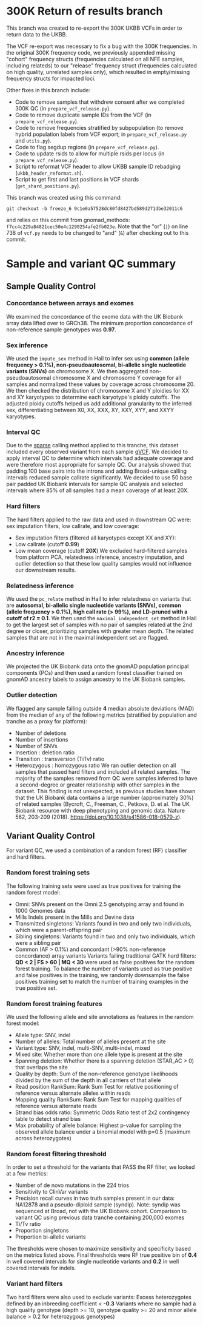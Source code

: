 # 300K Return of results branch
This branch was created to re-export the 300K UKBB VCFs in order to return data to the UKBB.

The VCF re-export was necessary to fix a bug with the 300K frequencies. In the original 300K frequency code, we previously appended missing "cohort" frequency structs (frequencies calculated on all NFE samples, including relateds) to our "release" frequency struct (frequencies calculated on high quality, unrelated samples only), which resulted in empty/missing frequency structs for impacted loci.

Other fixes in this branch include:
- Code to remove samples that withdrew consent after we completed 300K QC (in `prepare_vcf_release.py`).
- Code to remove duplicate sample IDs from the VCF (in `prepare_vcf_release.py`).
- Code to remove frequencies stratified by subpopulation (to remove hybrid population labels from VCF export; in `prepare_vcf_release.py` and `utils.py`).
- Code to flag segdup regions (in `prepare_vcf_release.py`).
- Code to update rsids to allow for multiple rsids per locus (in `prepare_vcf_release.py`).
- Script to reformat VCF header to allow UKBB sample ID rebadging (`ukbb_header_reformat.sh`).
- Script to get first and last positions in VCF shards (`get_shard_positions.py`).

This branch was created using this command:
```
git checkout -b freeze_6 9c1e0a57528dc80fd8427bd589d271dbe32011c6
```
and relies on this commit from gnomad_methods: `f7cc4c229a84821cec50e4c1290254afe2fb023e`. Note that the "or" (`|`) on line 738 of `vcf.py` needs to be changed to "and" (`&`) after checking out to this commit.

# Sample and variant QC summary
## Sample Quality Control
### Concordance between arrays and exomes
We examined the concordance of the exome data with the UK Biobank array data lifted over to GRCh38. The minimum proportion concordance of non-reference sample genotypes was <b>0.97</b>.
### Sex inference
We used the `impute_sex` method in Hail to infer sex using <b>common (allele frequency > 0.1%), non-pseudoautosomal, bi-allelic single nucleotide variants (SNVs)</b> on chromosome X. We then aggregated non-pseudoautosomal chromosome X and chromosome Y coverage for all samples and normalized these values by coverage across chromosome 20. We then checked the distribution of chromosome X and Y ploidies for XX and XY karyotypes to determine each karyotype's ploidy cutoffs. The adjusted ploidy cutoffs helped us add additional granularity to the inferred sex, differentiating between X0, XX, XXX, XY, XXY, XYY, and XXYY karyotypes.
### Interval QC
Due to the [sparse](https://hail.is/docs/0.2/experimental/vcf_combiner.html#working-with-sparse-matrix-tables) calling method applied to this tranche, this dataset included every observed variant from each sample [gVCF](https://gatk.broadinstitute.org/hc/en-us/articles/360035531812-GVCF-Genomic-Variant-Call-Format). We decided to apply interval QC to determine which intervals had adequate coverage and were therefore most appropriate for sample QC. Our analysis showed that padding 100 base pairs into the introns and adding Broad-unique calling intervals reduced sample callrate significantly. We decided to use 50 base pair padded UK Biobank intervals for sample QC analysis and selected intervals where 85% of all samples had a mean coverage of at least 20X.

### Hard filters
The hard filters applied to the raw data and used in downstream QC were: sex imputation filters, low callrate, and low coverage:
- Sex imputation filters (filtered all karyotypes except XX and XY):
- Low callrate (cutoff <b>0.99</b>)
- Low mean coverage (cutoff <b>20X</b>)
We excluded hard-filtered samples from platform PCA, relatedness inference, ancestry imputation, and outlier detection so that these low quality samples would not influence our downstream results.

### Relatedness inference
We used the `pc_relate` method in Hail to infer relatedness on variants that are <b>autosomal, bi-allelic single nucleotide variants (SNVs), common (allele frequency > 0.1%), high call rate (> 99%), and LD-pruned with a cutoff of r2 = 0.1</b>. We then used the `maximal_independent_set` method in Hail to get the largest set of samples with no pair of samples related at the 2nd degree or closer, prioritizing samples with greater mean depth. The related samples that are not in the maximal independent set are flagged.

### Ancestry inference
We projected the UK Biobank data onto the gnomAD population principal components (PCs) and then used a random forest classifier trained on gnomAD ancestry labels to assign ancestry to the UK Biobank samples. 

### Outlier detection
We flagged any sample falling outside <b>4</b> median absolute deviations (MAD) from the median of any of the following metrics (stratified by population and tranche as a proxy for platform):
- Number of deletions
- Number of insertions
- Number of SNVs
- Insertion : deletion ratio
- Transition : transversion (TiTv) ratio
- Heterozygous : homozygous ratio
We ran outlier detection on all samples that passed hard filters and included all related samples. The majority of the samples removed from QC were samples inferred to have a second-degree or greater relationship with other samples in the dataset. This finding is not unexpected, as previous studies have shown that the UK Biobank data contains a large number (approximately 30%) of related samples (Bycroft, C., Freeman, C., Petkova, D. et al. The UK Biobank resource with deep phenotyping and genomic data. Nature 562, 203-209 (2018). https://doi.org/10.1038/s41586-018-0579-z). 

## Variant Quality Control
For variant QC, we used a combination of a random forest (RF) classifier and hard filters.

### Random forest training sets
The following training sets were used as true positives for training the random forest model:
- Omni: SNVs present on the Omni 2.5 genotyping array and found in 1000 Genomes data
- Mills Indels present in the Mills and Devine data
- Transmitted singletons: Variants found in two and only two individuals, which were a parent-offspring pair
- Sibling singletons: Variants found in two and only two individuals, which were a sibling pair
- Common (AF > 0.1%) and concordant (>90% non-reference concordance) array variants
Variants failing traditional GATK hard filters: <b>QD < 2 | FS > 60 | MQ < 30</b> were used as false positives for the random forest training. To balance the number of variants used as true positive and false positives in the training, we randomly downsample the false positives training set to match the number of training examples in the true positive set.

### Random forest training features
We used the following allele and site annotations as features in the random forest model:
- Allele type: SNV, indel
- Number of alleles: Total number of alleles present at the site
- Variant type: SNV, indel, multi-SNV, multi-indel, mixed
- Mixed site: Whether more than one allele type is present at the site
- Spanning deletion: Whether there is a spanning deletion (STAR_AC > 0) that overlaps the site
- Quality by depth: Sum of the non-reference genotype likelihoods divided by the sum of the depth in all carriers of that allele
- Read position RankSum: Rank Sum Test for relative positioning of reference versus alternate alleles within reads
- Mapping quality RankSum: Rank Sum Test for mapping qualities of reference versus alternate reads
- Strand bias odds ratio: Symmetric Odds Ratio test of 2x2 contingency table to detect strand bias
- Max probability of allele balance: Highest p-value for sampling the observed allele balance under a binomial model with p=0.5 (maximum across heterozygotes)

### Random forest filtering threshold
In order to set a threshold for the variants that PASS the RF filter, we looked at a few metrics:
- Number of de novo mutations in the 224 trios
- Sensitivity to ClinVar variants
- Precision recall curves in two truth samples present in our data: NA12878 and a pseudo-diploid sample (syndip). Note: syndip was sequenced at Broad, not with the UK Biobank cohort.
Comparison to variant QC using previous data tranche containing 200,000 exomes
- Ti/Tv ratio
- Proportion singletons
- Proportion bi-allelic variants

The thresholds were chosen to maximize sensitivity and specificity based on the metrics listed above. Final thresholds were RF true positive bin of <b>0.4</b> in well covered intervals for single nucleotide variants and <b>0.2</b> in well covered intervals for indels.

### Variant hard filters
Two hard filters were also used to exclude variants:
Excess heterozygotes defined by an inbreeding coefficient < <b>-0.3</b>
Variants where no sample had a high quality genotype (depth >= 10, genotype quality >= 20 and minor allele balance > 0.2 for heterozygous genotypes)
